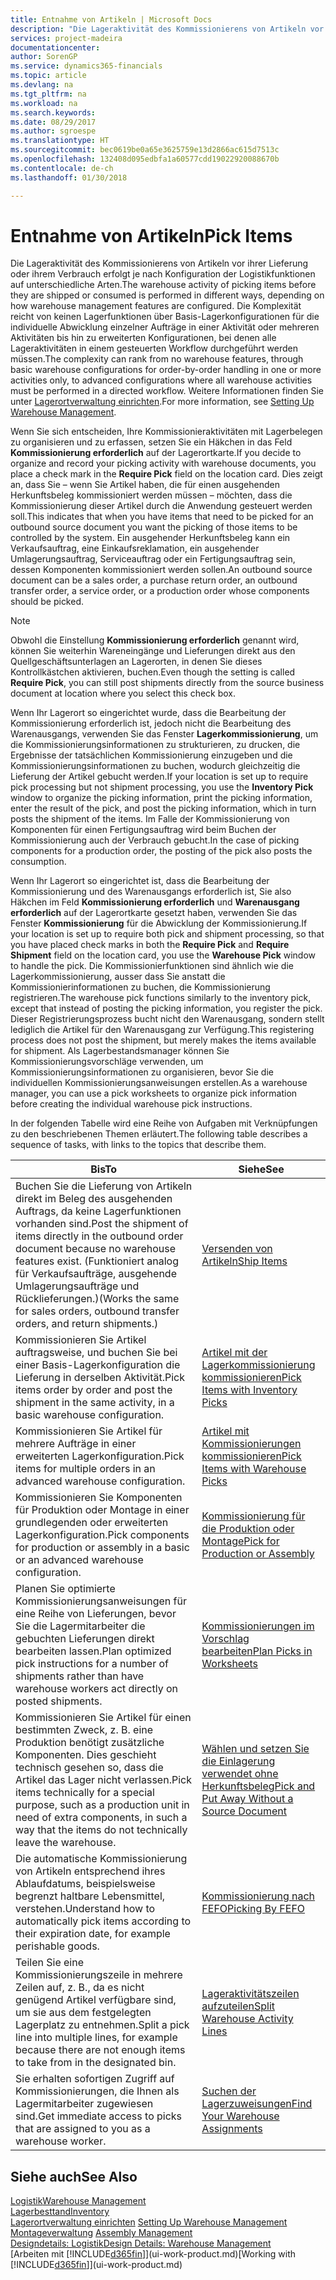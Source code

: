 ```yaml
---
title: Entnahme von Artikeln | Microsoft Docs
description: "Die Lageraktivität des Kommissionierens von Artikeln vor ihrer Lieferung oder ihrem Verbrauch erfolgt je nach Konfiguration der Logistikfunktionen auf unterschiedliche Arten. Die Komplexität der [Einrichtung](../configure-warehouse-processes.md) reicht von keinen Lagerfunktionen über grundlegende Lagerfunktionen für die individuelle Abwicklung einzelner Aufträge in einer Aktivität oder mehreren Aktivitäten bis hin zu erweiterten Konfigurationen, bei denen alle Lageraktivitäten in einem gesteuerten Workflow durchgeführt werden müssen."
services: project-madeira
documentationcenter: 
author: SorenGP
ms.service: dynamics365-financials
ms.topic: article
ms.devlang: na
ms.tgt_pltfrm: na
ms.workload: na
ms.search.keywords: 
ms.date: 08/29/2017
ms.author: sgroespe
ms.translationtype: HT
ms.sourcegitcommit: bec0619be0a65e3625759e13d2866ac615d7513c
ms.openlocfilehash: 132408d095edbfa1a60577cdd19022920088670b
ms.contentlocale: de-ch
ms.lasthandoff: 01/30/2018

---
```

# <a name="pick-items"></a><span data-ttu-id="7262e-104">Entnahme von Artikeln</span><span class="sxs-lookup"><span data-stu-id="7262e-104">Pick Items</span></span>
<span data-ttu-id="7262e-105">Die Lageraktivität des Kommissionierens von Artikeln vor ihrer Lieferung oder ihrem Verbrauch erfolgt je nach Konfiguration der Logistikfunktionen auf unterschiedliche Arten.</span><span class="sxs-lookup"><span data-stu-id="7262e-105">The warehouse activity of picking items before they are shipped or consumed is performed in different ways, depending on how warehouse management features are configured.</span></span> <span data-ttu-id="7262e-106">Die Komplexität reicht von keinen Lagerfunktionen über Basis-Lagerkonfigurationen für die individuelle Abwicklung einzelner Aufträge in einer Aktivität oder mehreren Aktivitäten bis hin zu erweiterten Konfigurationen, bei denen alle Lageraktivitäten in einem gesteuerten Workflow durchgeführt werden müssen.</span><span class="sxs-lookup"><span data-stu-id="7262e-106">The complexity can rank from no warehouse features, through basic warehouse configurations for order-by-order handling in one or more activities only, to advanced configurations where all warehouse activities must be performed in a directed workflow.</span></span> <span data-ttu-id="7262e-107">Weitere Informationen finden Sie unter [Lagerortverwaltung einrichten](warehouse-setup-warehouse.md).</span><span class="sxs-lookup"><span data-stu-id="7262e-107">For more information, see [Setting Up Warehouse Management](warehouse-setup-warehouse.md).</span></span>

<span data-ttu-id="7262e-108">Wenn Sie sich entscheiden, Ihre Kommissionieraktivitäten mit Lagerbelegen zu organisieren und zu erfassen, setzen Sie ein Häkchen in das Feld **Kommissionierung erforderlich** auf der Lagerortkarte.</span><span class="sxs-lookup"><span data-stu-id="7262e-108">If you decide to organize and record your picking activity with warehouse documents, you place a check mark in the **Require Pick** field on the location card.</span></span> <span data-ttu-id="7262e-109">Dies zeigt an, dass Sie – wenn Sie Artikel haben, die für einen ausgehenden Herkunftsbeleg kommissioniert werden müssen – möchten, dass die Kommissionierung dieser Artikel durch die Anwendung gesteuert werden soll.</span><span class="sxs-lookup"><span data-stu-id="7262e-109">This indicates that when you have items that need to be picked for an outbound source document you want the picking of those items to be controlled by the system.</span></span> <span data-ttu-id="7262e-110">Ein ausgehender Herkunftsbeleg kann ein Verkaufsauftrag, eine Einkaufsreklamation, ein ausgehender Umlagerungsauftrag, Serviceauftrag oder ein Fertigungsauftrag sein, dessen Komponenten kommissioniert werden sollen.</span><span class="sxs-lookup"><span data-stu-id="7262e-110">An outbound source document can be a sales order, a purchase return order, an outbound transfer order, a service order, or a production order whose components should be picked.</span></span>

> [!NOTE]
> <span data-ttu-id="7262e-111">Obwohl die Einstellung **Kommissionierung erforderlich** genannt wird, können Sie weiterhin Wareneingänge und Lieferungen direkt aus den Quellgeschäftsunterlagen an Lagerorten, in denen Sie dieses Kontrollkästchen aktivieren, buchen.</span><span class="sxs-lookup"><span data-stu-id="7262e-111">Even though the setting is called **Require Pick**, you can still post shipments directly from the source business document at location where you select this check box.</span></span>

<span data-ttu-id="7262e-112">Wenn Ihr Lagerort so eingerichtet wurde, dass die Bearbeitung der Kommissionierung erforderlich ist, jedoch nicht die Bearbeitung des Warenausgangs, verwenden Sie das Fenster **Lagerkommissionierung**, um die Kommissionierungsinformationen zu strukturieren, zu drucken, die Ergebnisse der tatsächlichen Kommissionierung einzugeben und die Kommissionierungsinformationen zu buchen, wodurch gleichzeitig die Lieferung der Artikel gebucht werden.</span><span class="sxs-lookup"><span data-stu-id="7262e-112">If your location is set up to require pick processing but not shipment processing, you use the **Inventory Pick** window to organize the picking information, print the picking information, enter the result of the pick, and post the picking information, which in turn posts the shipment of the items.</span></span> <span data-ttu-id="7262e-113">Im Falle der Kommissionierung von Komponenten für einen Fertigungsauftrag wird beim Buchen der Kommissionierung auch der Verbrauch gebucht.</span><span class="sxs-lookup"><span data-stu-id="7262e-113">In the case of picking components for a production order, the posting of the pick also posts the consumption.</span></span>

<span data-ttu-id="7262e-114">Wenn Ihr Lagerort so eingerichtet ist, dass die Bearbeitung der Kommissionierung und des Warenausgangs erforderlich ist, Sie also Häkchen im Feld **Kommissionierung erforderlich** und **Warenausgang erforderlich** auf der Lagerortkarte gesetzt haben, verwenden Sie das Fenster **Kommissionierung** für die Abwicklung der Kommissionierung.</span><span class="sxs-lookup"><span data-stu-id="7262e-114">If your location is set up to require both pick and shipment processing, so that you have placed check marks in both the **Require Pick** and **Require Shipment** field on the location card, you use the **Warehouse Pick** window to handle the pick.</span></span> <span data-ttu-id="7262e-115">Die Kommissionierfunktionen sind ähnlich wie die Lagerkommissionierung, ausser dass Sie anstatt die Kommissionierinformationen zu buchen, die Kommissionierung registrieren.</span><span class="sxs-lookup"><span data-stu-id="7262e-115">The warehouse pick functions similarly to the inventory pick, except that instead of posting the picking information, you register the pick.</span></span> <span data-ttu-id="7262e-116">Dieser Registrierungsprozess bucht nicht den Warenausgang, sondern stellt lediglich die Artikel für den Warenausgang zur Verfügung.</span><span class="sxs-lookup"><span data-stu-id="7262e-116">This registering process does not post the shipment, but merely makes the items available for shipment.</span></span> <span data-ttu-id="7262e-117">Als Lagerbestandsmanager können Sie Kommissionierungsvorschläge verwenden, um Kommissionierungsinformationen zu organisieren, bevor Sie die individuellen Kommissionierungsanweisungen erstellen.</span><span class="sxs-lookup"><span data-stu-id="7262e-117">As a warehouse manager, you can use a pick worksheets to organize pick information before creating the individual warehouse pick instructions.</span></span>

<span data-ttu-id="7262e-118">In der folgenden Tabelle wird eine Reihe von Aufgaben mit Verknüpfungen zu den beschriebenen Themen erläutert.</span><span class="sxs-lookup"><span data-stu-id="7262e-118">The following table describes a sequence of tasks, with links to the topics that describe them.</span></span>   

|<span data-ttu-id="7262e-119">**Bis**</span><span class="sxs-lookup"><span data-stu-id="7262e-119">**To**</span></span>|<span data-ttu-id="7262e-120">**Siehe**</span><span class="sxs-lookup"><span data-stu-id="7262e-120">**See**</span></span>|
|------------|-------------|  
|<span data-ttu-id="7262e-121">Buchen Sie die Lieferung von Artikeln direkt im Beleg des ausgehenden Auftrags, da keine Lagerfunktionen vorhanden sind.</span><span class="sxs-lookup"><span data-stu-id="7262e-121">Post the shipment of items directly in the outbound order document because no warehouse features exist.</span></span> <span data-ttu-id="7262e-122">(Funktioniert analog für Verkaufsaufträge, ausgehende Umlagerungsaufträge und Rücklieferungen.)</span><span class="sxs-lookup"><span data-stu-id="7262e-122">(Works the same for sales orders, outbound transfer orders, and return shipments.)</span></span>|[<span data-ttu-id="7262e-123">Versenden von Artikeln</span><span class="sxs-lookup"><span data-stu-id="7262e-123">Ship Items</span></span>](warehouse-how-ship-items.md)|  
|<span data-ttu-id="7262e-124">Kommissionieren Sie Artikel auftragsweise, und buchen Sie bei einer Basis-Lagerkonfiguration die Lieferung in derselben Aktivität.</span><span class="sxs-lookup"><span data-stu-id="7262e-124">Pick items order by order and post the shipment in the same activity, in a basic warehouse configuration.</span></span>|[<span data-ttu-id="7262e-125">Artikel mit der Lagerkommissionierung kommissionieren</span><span class="sxs-lookup"><span data-stu-id="7262e-125">Pick Items with Inventory Picks</span></span>](warehouse-how-to-pick-items-with-inventory-picks.md)|
|<span data-ttu-id="7262e-126">Kommissionieren Sie Artikel für mehrere Aufträge in einer erweiterten Lagerkonfiguration.</span><span class="sxs-lookup"><span data-stu-id="7262e-126">Pick items for multiple orders in an advanced warehouse configuration.</span></span>|[<span data-ttu-id="7262e-127">Artikel mit Kommissionierungen kommissionieren</span><span class="sxs-lookup"><span data-stu-id="7262e-127">Pick Items with Warehouse Picks</span></span>](warehouse-how-to-pick-items-for-warehouse-shipment.md)|  
|<span data-ttu-id="7262e-128">Kommissionieren Sie Komponenten für Produktion oder Montage in einer grundlegenden oder erweiterten Lagerkonfiguration.</span><span class="sxs-lookup"><span data-stu-id="7262e-128">Pick components for production or assembly in a basic or an advanced warehouse configuration.</span></span>|[<span data-ttu-id="7262e-129">Kommissionierung für die Produktion oder Montage</span><span class="sxs-lookup"><span data-stu-id="7262e-129">Pick for Production or Assembly</span></span>](warehouse-how-to-pick-for-production.md)|  
|<span data-ttu-id="7262e-130">Planen Sie optimierte Kommissionierungsanweisungen für eine Reihe von Lieferungen, bevor Sie die Lagermitarbeiter die gebuchten Lieferungen direkt bearbeiten lassen.</span><span class="sxs-lookup"><span data-stu-id="7262e-130">Plan optimized pick instructions for a number of shipments rather than have warehouse workers act directly on posted shipments.</span></span>|[<span data-ttu-id="7262e-131">Kommissionierungen im Vorschlag bearbeiten</span><span class="sxs-lookup"><span data-stu-id="7262e-131">Plan Picks in Worksheets</span></span>](warehouse-how-to-plan-picks-in-worksheets.md)|  
|<span data-ttu-id="7262e-132">Kommissionieren Sie Artikel für einen bestimmten Zweck, z. B. eine Produktion benötigt zusätzliche Komponenten. Dies geschieht technisch gesehen so, dass die Artikel das Lager nicht verlassen.</span><span class="sxs-lookup"><span data-stu-id="7262e-132">Pick items technically for a special purpose, such as a production unit in need of extra components, in such a way that the items do not technically leave the warehouse.</span></span>|[<span data-ttu-id="7262e-133">Wählen und setzen Sie die Einlagerung verwendet ohne Herkunftsbeleg</span><span class="sxs-lookup"><span data-stu-id="7262e-133">Pick and Put Away Without a Source Document</span></span>](warehouse-how-to-create-put-aways-from-internal-put-aways.md)|
|<span data-ttu-id="7262e-134">Die automatische Kommissionierung von Artikeln entsprechend ihres Ablaufdatums, beispielsweise begrenzt haltbare Lebensmittel, verstehen.</span><span class="sxs-lookup"><span data-stu-id="7262e-134">Understand how to automatically pick items according to their expiration date, for example perishable goods.</span></span>|[<span data-ttu-id="7262e-135">Kommissionierung nach FEFO</span><span class="sxs-lookup"><span data-stu-id="7262e-135">Picking By FEFO</span></span>](warehouse-picking-by-fefo.md)|
|<span data-ttu-id="7262e-136">Teilen Sie eine Kommissionierungszeile in mehrere Zeilen auf, z. B., da es nicht genügend Artikel verfügbare sind, um sie aus dem festgelegten Lagerplatz zu entnehmen.</span><span class="sxs-lookup"><span data-stu-id="7262e-136">Split a pick line into multiple lines, for example because there are not enough items to take from in the designated bin.</span></span>|[<span data-ttu-id="7262e-137">Lageraktivitätszeilen aufzuteilen</span><span class="sxs-lookup"><span data-stu-id="7262e-137">Split Warehouse Activity Lines</span></span>](warehouse-how-to-split-warehouse-activity-lines.md)|
|<span data-ttu-id="7262e-138">Sie erhalten sofortigen Zugriff auf Kommissionierungen, die Ihnen als Lagermitarbeiter zugewiesen sind.</span><span class="sxs-lookup"><span data-stu-id="7262e-138">Get immediate access to picks that are assigned to you as a warehouse worker.</span></span>|[<span data-ttu-id="7262e-139">Suchen der Lagerzuweisungen</span><span class="sxs-lookup"><span data-stu-id="7262e-139">Find Your Warehouse Assignments</span></span>](warehouse-how-to-find-your-warehouse-assignments.md)|  

## <a name="see-also"></a><span data-ttu-id="7262e-140">Siehe auch</span><span class="sxs-lookup"><span data-stu-id="7262e-140">See Also</span></span>  
[<span data-ttu-id="7262e-141">Logistik</span><span class="sxs-lookup"><span data-stu-id="7262e-141">Warehouse Management</span></span>](warehouse-manage-warehouse.md)  
[<span data-ttu-id="7262e-142">Lagerbesttand</span><span class="sxs-lookup"><span data-stu-id="7262e-142">Inventory</span></span>](inventory-manage-inventory.md)  
<span data-ttu-id="7262e-143">[Lagerortverwaltung einrichten](warehouse-setup-warehouse.md)   </span><span class="sxs-lookup"><span data-stu-id="7262e-143">[Setting Up Warehouse Management](warehouse-setup-warehouse.md)   </span></span>  
<span data-ttu-id="7262e-144">[Montageverwaltung](assembly-assemble-items.md)  </span><span class="sxs-lookup"><span data-stu-id="7262e-144">[Assembly Management](assembly-assemble-items.md)  </span></span>  
[<span data-ttu-id="7262e-145">Designdetails: Logistik</span><span class="sxs-lookup"><span data-stu-id="7262e-145">Design Details: Warehouse Management</span></span>](design-details-warehouse-management.md)  
<span data-ttu-id="7262e-146">[Arbeiten mit [!INCLUDE[d365fin](includes/d365fin_md.md)]](ui-work-product.md)</span><span class="sxs-lookup"><span data-stu-id="7262e-146">[Working with [!INCLUDE[d365fin](includes/d365fin_md.md)]](ui-work-product.md)</span></span>

